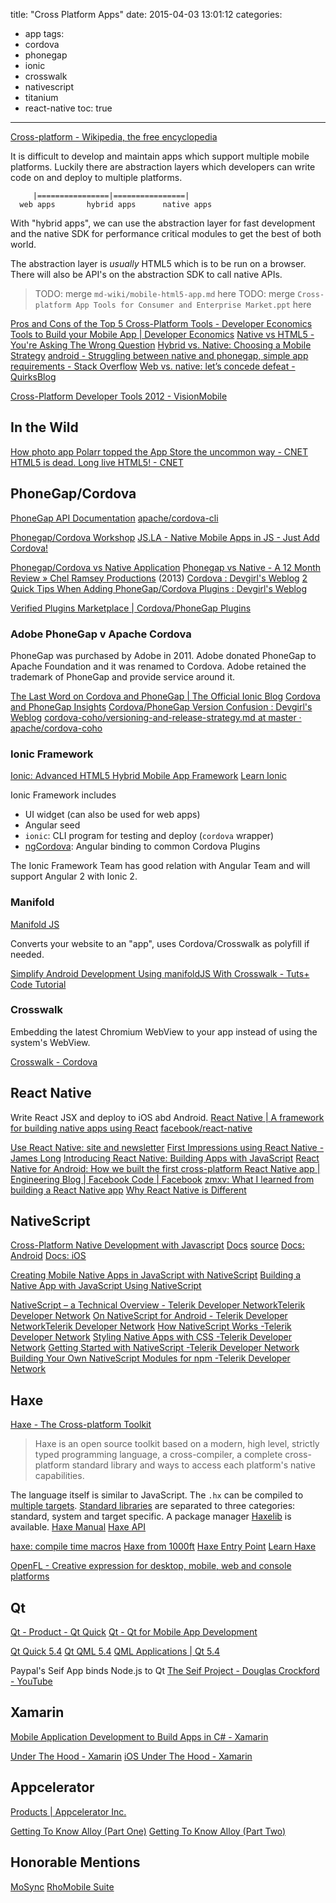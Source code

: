 title: "Cross Platform Apps"
date: 2015-04-03 13:01:12
categories:
- app
tags:
- cordova
- phonegap
- ionic
- crosswalk
- nativescript
- titanium
- react-native
toc: true
---

[Cross-platform - Wikipedia, the free encyclopedia](http://en.wikipedia.org/wiki/Cross-platform)

It is difficult to develop and maintain apps which support multiple mobile platforms. Luckily there are abstraction layers which developers can write code on and deploy to multiple platforms.

```
     |================|================|
  web apps       hybrid apps      native apps
```

With "hybrid apps", we can use the abstraction layer for fast development and the native SDK for performance critical modules to get the best of both world.

The abstraction layer is *usually* HTML5 which is to be run on a browser. There will also be API's on the abstraction SDK to call native APIs.

<!-- more -->

> TODO: merge `md-wiki/mobile-html5-app.md` here
> TODO: merge `Cross-platform App Tools for Consumer and Enterprise Market.ppt` here

[Pros and Cons of the Top 5 Cross-Platform Tools - Developer Economics](http://www.developereconomics.com/pros-cons-top-5-cross-platform-tools/)
[Tools to Build your Mobile App | Developer Economics](http://www.developereconomics.com/search/tools/to/build/#q//sector/47/license//technology//platform//app_category//p/1)
[Native vs HTML5 - You're Asking The Wrong Question](http://blogs.telerik.com/platform/posts/14-02-21/native-vs-html5---you're-asking-the-wrong-question)
[Hybrid vs. Native: Choosing a Mobile Strategy](http://www.infoq.com/presentations/hybrid-native-mobile-strategy)
[android - Struggling between native and phonegap, simple app requirements - Stack Overflow](http://stackoverflow.com/questions/14065610/struggling-between-native-and-phonegap-simple-app-requirements)
[Web vs. native: let’s concede defeat - QuirksBlog](http://www.quirksmode.org/blog/archives/2015/05/web_vs_native_l.html)

[Cross-Platform Developer Tools 2012 - VisionMobile](http://www.visionmobile.com/blog/2012/02/crossplatformtools/)

## In the Wild

[How photo app Polarr topped the App Store the uncommon way - CNET](http://www.cnet.com/news/how-photo-app-polarr-topped-the-app-store-the-uncommon-way/)
[HTML5 is dead. Long live HTML5! - CNET](http://www.cnet.com/news/html5-is-dead-long-live-html5/)

## PhoneGap/Cordova

[PhoneGap API Documentation](http://docs.phonegap.com/en/edge/index.html)
[apache/cordova-cli](https://github.com/apache/cordova-cli)

[Phonegap/Cordova Workshop](http://wrenr.github.io/cordova-workshop/#/)
[JS.LA - Native Mobile Apps in JS - Just Add Cordova!](http://wrenr.github.io/jsla-cordova-2015-08/#/)

[Phonegap/Cordova vs Native Application](http://www.slideshare.net/hakimrie/phonegapcordova-vs-native-application)
[Phonegap vs Native - A 12 Month Review » Chel Ramsey Productions](http://chelramsey.com/series/phonegap-vs-native-a-12-month-review/) (2013)
[Cordova : Devgirl's Weblog](http://devgirl.org/category/cordova/)
[2 Quick Tips When Adding PhoneGap/Cordova Plugins : Devgirl's Weblog](http://devgirl.org/2014/07/15/2-quick-tips-when-adding-phonegapcordova-plugins/)

[Verified Plugins Marketplace | Cordova/PhoneGap Plugins](http://plugins.telerik.com/cordova)

### Adobe PhoneGap v Apache Cordova

PhoneGap was purchased by Adobe in 2011. Adobe donated PhoneGap to Apache Foundation and it was renamed to Cordova.
Adobe retained the trademark of PhoneGap and provide service around it.

[The Last Word on Cordova and PhoneGap | The Official Ionic Blog](http://blog.ionic.io/what-is-cordova-phonegap/)
[Cordova and PhoneGap Insights](http://www.slideshare.net/monaca_mobi/cordova-and-phone-gap)
[Cordova/PhoneGap Version Confusion : Devgirl's Weblog](http://devgirl.org/2014/11/07/cordovaphonegap-version-confusion/)
[cordova-coho/versioning-and-release-strategy.md at master · apache/cordova-coho](https://github.com/apache/cordova-coho/blob/master/docs/versioning-and-release-strategy.md)

### Ionic Framework

[Ionic: Advanced HTML5 Hybrid Mobile App Framework](http://ionicframework.com/)
[Learn Ionic](http://learn.ionicframework.com/)

Ionic Framework includes
- UI widget (can also be used for web apps)
- Angular seed
- `ionic`: CLI program for testing and deploy (`cordova` wrapper)
- [ngCordova](http://ngcordova.com/): Angular binding to common Cordova Plugins

The Ionic Framework Team has good relation with Angular Team and will support Angular 2 with Ionic 2.

### Manifold

[Manifold JS](http://www.manifoldjs.com/)

Converts your website to an "app", uses Cordova/Crosswalk as polyfill if needed.

[Simplify Android Development Using manifoldJS With Crosswalk - Tuts+ Code Tutorial](http://code.tutsplus.com/tutorials/simplify-android-development-using-manifoldjs-with-crosswalk--cms-24790)

### Crosswalk

Embedding the latest Chromium WebView to your app instead of using the system's WebView.

[Crosswalk - Cordova](https://crosswalk-project.org/documentation/cordova.html)

## React Native

Write React JSX and deploy to iOS abd Android.
[React Native | A framework for building native apps using React](http://facebook.github.io/react-native/)
[facebook/react-native](https://github.com/facebook/react-native)

[Use React Native: site and newsletter](http://www.reactnative.com/)
[First Impressions using React Native - James Long](http://jlongster.com/First-Impressions-using-React-Native)
[Introducing React Native: Building Apps with JavaScript](http://www.raywenderlich.com/99473/introducing-react-native-building-apps-javascript)
[React Native for Android: How we built the first cross-platform React Native app | Engineering Blog | Facebook Code | Facebook](https://code.facebook.com/posts/1189117404435352/)
[zmxv: What I learned from building a React Native app](http://blog.zmxv.com/2015/09/what-i-learned-from-building-react.html)
[Why React Native is Different](http://jlongster.com/Why-React-Native-is-Different)

## NativeScript

[Cross-Platform Native Development with Javascript](https://www.nativescript.org/)
[Docs](http://docs.nativescript.org/) [source](https://github.com/NativeScript/docs)
[Docs: Android](http://docs.nativescript.org/runtimes/android/)
[Docs: iOS](http://docs.nativescript.org/runtimes/ios)

[Creating Mobile Native Apps in JavaScript with NativeScript](http://www.infoq.com/news/2015/03/nativescript)
[Building a Native App with JavaScript Using NativeScript](http://www.sitepoint.com/building-native-app-javascript-using-nativescript)

[NativeScript – a Technical Overview - Telerik Developer NetworkTelerik Developer Network](http://developer.telerik.com/featured/nativescript-a-technical-overview/)
[On NativeScript for Android - Telerik Developer NetworkTelerik Developer Network](http://developer.telerik.com/featured/nativescript-android/)
[How NativeScript Works -Telerik Developer Network](http://developer.telerik.com/featured/nativescript-works/)
[Styling Native Apps with CSS -Telerik Developer Network](http://developer.telerik.com/featured/styling-native-apps-css/)
[Getting Started with NativeScript -Telerik Developer Network](http://developer.telerik.com/featured/getting-started-nativescript/)
[Building Your Own NativeScript Modules for npm -Telerik Developer Network](http://developer.telerik.com/featured/building-your-own-nativescript-modules-for-npm/)

## Haxe

[Haxe - The Cross-platform Toolkit](http://haxe.org/)

> Haxe is an open source toolkit based on a modern, high level, strictly typed programming language, a cross-compiler, a complete cross-platform standard library and ways to access each platform's native capabilities.

The language itself is similar to JavaScript. The `.hx` can be compiled to [multiple targets](http://haxe.org/documentation/introduction/compiler-targets.html).
[Standard libraries](http://haxe.org/documentation/introduction/stdlib-introduction.html) are separated to three categories: standard, system and target specific. A package manager [Haxelib](http://lib.haxe.org/) is available.
[Haxe Manual](http://haxe.org/manual/)
[Haxe API](http://api.haxe.org/)

[haxe: compile time macros](http://notes.underscorediscovery.com/haxe-compile-time-macros/)
[Haxe from 1000ft](http://notes.underscorediscovery.com/haxe-from-1000ft/)
[Haxe Entry Point](http://notes.underscorediscovery.com/haxe-entry-point/)
[Learn Haxe](http://haxe.us/haxe_tutorial.html)

[OpenFL - Creative expression for desktop, mobile, web and console platforms](http://www.openfl.org/)

## Qt

[Qt - Product - Qt Quick](http://www.qt.io/qt-quick/)
[Qt - Qt for Mobile App Development](http://www.qt.io/mobile-app-development/)

[Qt Quick 5.4](http://doc.qt.io/qt-5/qtquick-index.html)
[Qt QML 5.4](http://doc.qt.io/qt-5/qtqml-index.html)
[QML Applications | Qt 5.4](http://doc.qt.io/qt-5/qmlapplications.html)

Paypal's Seif App binds Node.js to Qt
[The Seif Project - Douglas Crockford - YouTube](https://youtu.be/FHRXPlq9XNw?t=306)

## Xamarin

[Mobile Application Development to Build Apps in C# - Xamarin](http://xamarin.com/platform)

[Under The Hood - Xamarin](http://developer.xamarin.com/guides/android/under_the_hood/)
[iOS Under The Hood - Xamarin](http://developer.xamarin.com/guides/ios/under_the_hood/)

## Appcelerator

[Products | Appcelerator Inc.](http://www.appcelerator.com/product/)

[Getting To Know Alloy (Part One)](http://www.appcelerator.com/blog/2012/11/gtka-one/)
[Getting To Know Alloy (Part Two)](http://www.appcelerator.com/blog/2012/11/gtka-two/)

## Honorable Mentions

[MoSync](http://www.mosync.com/)
[RhoMobile Suite](http://rhomobile.com/)
